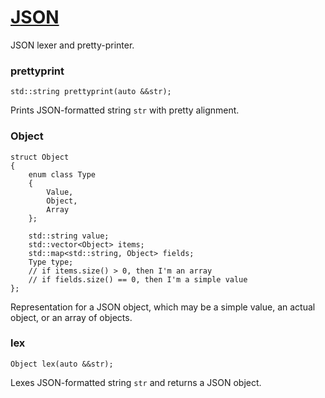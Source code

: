 # [JSON](json.hpp)

JSON lexer and pretty-printer.

### prettyprint
```
std::string prettyprint(auto &&str);
```
Prints JSON-formatted string `str` with pretty alignment.

### Object
```
struct Object
{
    enum class Type
    {
        Value,
        Object,
        Array
    };

    std::string value;
    std::vector<Object> items;
    std::map<std::string, Object> fields;
    Type type;
    // if items.size() > 0, then I'm an array
    // if fields.size() == 0, then I'm a simple value
};
```
Representation for a JSON object, which may be a simple value, an actual object, or an array of objects.

### lex
```
Object lex(auto &&str);
```
Lexes JSON-formatted string `str` and returns a JSON object.
